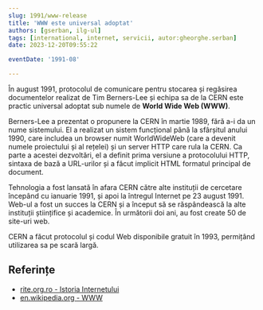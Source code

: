 ```yaml
---
slug: 1991/www-release
title: 'WWW este universal adoptat'
authors: [gserban, ilg-ul]
tags: [international, internet, servicii, autor:gheorghe.serban]
date: 2023-12-20T09:55:22

eventDate: '1991-08'

---
```


În august 1991, protocolul de comunicare pentru stocarea și regăsirea
documentelor realizat de Tim Berners-Lee și echipa sa de la CERN este
practic universal adoptat sub numele de **World Wide Web (WWW)**.

<!-- truncate -->

Berners-Lee a prezentat o propunere la CERN în martie 1989, fără a-i da
un nume sistemului.
El a realizat un sistem funcțional până la sfârșitul anului 1990,
care includea un browser numit WorldWideWeb (care a devenit numele
proiectului și al rețelei) și un server HTTP care rula la CERN.
Ca parte a acestei dezvoltări, el a definit prima versiune a
protocolului HTTP, sintaxa de bază a URL-urilor și a făcut
implicit HTML formatul principal de document.

Tehnologia a fost lansată în afara CERN către alte instituții
de cercetare începând cu ianuarie 1991, și apoi la întregul
Internet pe 23 august 1991. Web-ul a fost un succes la CERN
și a început să se răspândească la alte instituții științifice
și academice. În următorii doi ani, au fost create 50 de site-uri web.

CERN a făcut protocolul și codul Web disponibile gratuit în 1993,
permițând utilizarea sa pe scară largă.

## Referințe

- [rite.org.ro - Istoria Internetului](https://rite.org.ro/istoria-internetului/)
- [en.wikipedia.org - WWW](https://en.wikipedia.org/wiki/World_Wide_Web)
